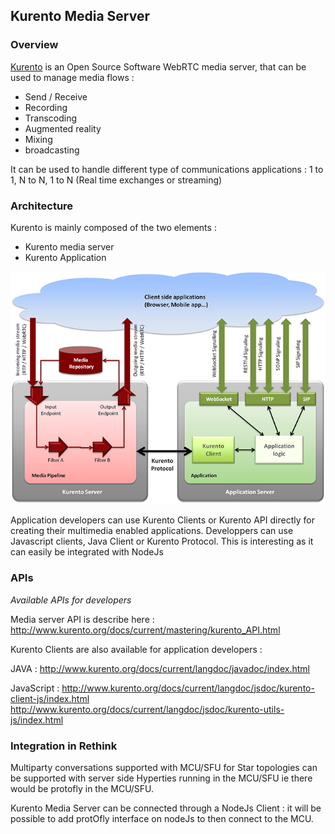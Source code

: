 ## Kurento Media Server

### Overview

[Kurento](http://www.kurento.org/) is an Open Source Software WebRTC media server, that can be used to manage media flows :

- Send / Receive
- Recording
- Transcoding
- Augmented reality
- Mixing
- broadcasting

It can be used to handle different type of communications applications : 1 to 1, N to N, 1 to N
(Real time exchanges or streaming)


### Architecture

Kurento is mainly composed of the two elements :
- Kurento media server
- Kurento Application

![Figure @sota-kurento-arch Kurento Architecture](Architecture-Kurento.png) 

Application developers can use Kurento Clients or Kurento API directly for creating their multimedia enabled applications.
Developpers can use Javascript clients, Java Client or Kurento Protocol. This is interesting as it can easily be integrated with NodeJs


### APIs

*Available APIs for developers*

Media server API is describe here :
http://www.kurento.org/docs/current/mastering/kurento_API.html

Kurento Clients are also available for application developers :

JAVA :
http://www.kurento.org/docs/current/langdoc/javadoc/index.html

JavaScript :
http://www.kurento.org/docs/current/langdoc/jsdoc/kurento-client-js/index.html
http://www.kurento.org/docs/current/langdoc/jsdoc/kurento-utils-js/index.html

### Integration in Rethink

Multiparty conversations supported with MCU/SFU for Star topologies can be supported with server side Hyperties running in the MCU/SFU ie there would be protofly in the MCU/SFU.

Kurento Media Server can be connected through a NodeJs Client : it will be possible to add protOfly interface on nodeJs to then connect to the MCU.

